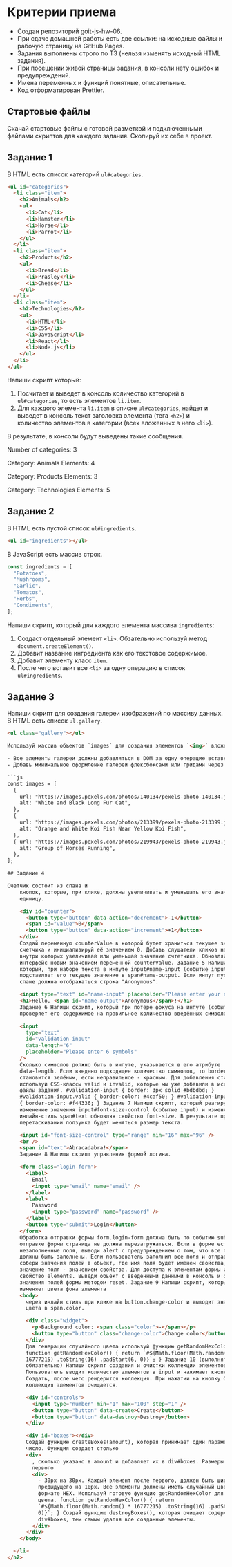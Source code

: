 # Критерии приема

- Создан репозиторий goit-js-hw-06.
- При сдаче домашней работы есть две ссылки: на исходные файлы и рабочую страницу на GitHub Pages.
- Задания выполнены строго по ТЗ (нельзя изменять исходный HTML задания).
- При посещении живой страницы задания, в консоли нету ошибок и предупреждений.
- Имена переменных и функций понятные, описательные.
- Код отформатирован Prettier.

## Стартовые файлы

Скачай стартовые файлы с готовой разметкой и подключенными файлами скриптов для каждого задания. Скопируй их себе в проект.

## Задание 1

В HTML есть список категорий `ul#categories`.

```html
<ul id="categories">
  <li class="item">
    <h2>Animals</h2>
    <ul>
      <li>Cat</li>
      <li>Hamster</li>
      <li>Horse</li>
      <li>Parrot</li>
    </ul>
  </li>
  <li class="item">
    <h2>Products</h2>
    <ul>
      <li>Bread</li>
      <li>Prasley</li>
      <li>Cheese</li>
    </ul>
  </li>
  <li class="item">
    <h2>Technologies</h2>
    <ul>
      <li>HTML</li>
      <li>CSS</li>
      <li>JavaScript</li>
      <li>React</li>
      <li>Node.js</li>
    </ul>
  </li>
</ul>
```

Напиши скрипт который:

1. Посчитает и выведет в консоль количество категорий в `ul#categories`, то есть элементов `li.item`.
2. Для каждого элемента `li.item` в списке
   `ul#categories`, найдет и выведет в консоль текст заголовка элемента (тега `<h2>`) и количество элементов в категории (всех вложенных в него `<li>`).

В результате, в консоли будут выведены такие сообщения.

Number of categories: 3

Category: Animals
Elements: 4

Category: Products
Elements: 3

Category: Technologies
Elements: 5

## Задание 2

В HTML есть пустой список `ul#ingredients`.

```html
<ul id="ingredients"></ul>
```

В JavaScript есть массив строк.

```js
const ingredients = [
  "Potatoes",
  "Mushrooms",
  "Garlic",
  "Tomatos",
  "Herbs",
  "Condiments",
];
```

Напиши скрипт, который для каждого элемента массива `ingredients`:

1. Создаст отдельный элемент `<li>`. Обзательно используй метод `document.createElement()`.
2. Добавит название
   ингредиента как его текстовое содержимое.
3. Добавит элементу класс `item`.
4. После чего вставит все `<li>` за одну операцию в список `ul#ingredients`.

## Задание 3

Напиши скрипт для создания галереи изображений по массиву данных. В HTML есть список `ul.gallery`.

````html
<ul class="gallery"></ul>

Используй массив объектов `images` для создания элементов `<img>` вложенных в `<li>`. Для создания разметки используй шаблонные строки и метод `insertAdjacentHTML()`.

- Все элементы галереи должны добавляться в DOM за одну операцию вставки.
- Добавь минимальное оформление галереи флексбоксами или гридами через CSS классы.

```js
const images = [
  {
    url: "https://images.pexels.com/photos/140134/pexels-photo-140134.jpeg?dpr=2&h=750&w=1260",
    alt: "White and Black Long Fur Cat",
  },
  {
    url: "https://images.pexels.com/photos/213399/pexels-photo-213399.jpeg?dpr=2&h=750&w=1260",
    alt: "Orange and White Koi Fish Near Yellow Koi Fish",
  },
  { url: "https://images.pexels.com/photos/219943/pexels-photo-219943.jpeg?dpr=2&h=750&w=1260",
    alt: "Group of Horses Running",
  },
];

## Задание 4

Счетчик состоит из спана и
    кнопок, которые, при клике, должны увеличивать и уменьшать его значение на
    единицу.

    <div id="counter">
      <button type="button" data-action="decrement">-1</button>
      <span id="value">0</span>
      <button type="button" data-action="increment">+1</button>
    </div>
    Создай переменную counterValue в которой будет храниться текущее значение
    счетчика и инициализируй её значением 0. Добавь слушатели кликов на кнопки,
    внутри которых увеличивай или уменьшай значение счтетчика. Обновляй
    интерфейс новым значением переменной counterValue. Задание 5 Напиши скрипт
    который, при наборе текста в инпуте input#name-input (событие input),
    подставляет его текущее значение в span#name-output. Если инпут пустой, в
    спане должна отображаться строка "Anonymous".

    <input type="text" id="name-input" placeholder="Please enter your name" />
    <h1>Hello, <span id="name-output">Anonymous</span>!</h1>
    Задание 6 Напиши скрипт, который при потере фокуса на инпуте (событие blur),
    проверяет его содержимое на правильное количество введённых символов.

    <input
      type="text"
      id="validation-input"
      data-length="6"
      placeholder="Please enter 6 symbols"
    />
    Сколько символов должно быть в инпуте, указывается в его атрибуте
    data-length. Если введено подходящее количество символов, то border инпута
    становится зелёным, если неправильное - красным. Для добавления стилей,
    используй CSS-классы valid и invalid, которые мы уже добавили в исходные
    файлы задания. #validation-input { border: 3px solid #bdbdbd; }
    #validation-input.valid { border-color: #4caf50; } #validation-input.invalid
    { border-color: #f44336; } Задание 7 Напиши скрипт, который реагирует на
    изменение значения input#font-size-control (событие input) и изменяет
    инлайн-стиль span#text обновляя свойство font-size. В результате при
    перетаскивании ползунка будет меняться размер текста.

    <input id="font-size-control" type="range" min="16" max="96" />
    <br />
    <span id="text">Abracadabra!</span>
    Задание 8 Напиши скрипт управления формой логина.

    <form class="login-form">
      <label>
        Email
        <input type="email" name="email" />
      </label>
      <label>
        Password
        <input type="password" name="password" />
      </label>
      <button type="submit">Login</button>
    </form>
    Обработка отправки формы form.login-form должна быть по событию submit. При
    отправке формы страница не должна перезагружаться. Если в форме есть
    незаполненные поля, выводи alert с предупреждением о том, что все поля
    должны быть заполнены. Если пользователь заполнил все поля и отправил форму,
    собери значения полей в обьект, где имя поля будет именем свойства, а
    значение поля - значением свойства. Для доступа к элементам формы используй
    свойство elements. Выведи обьект с введенными данными в консоль и очисти
    значения полей формы методом reset. Задание 9 Напиши скрипт, который
    изменяет цвета фона элемента
    <body>
      через инлайн стиль при клике на button.change-color и выводит значение
      цвета в span.color.

      <div class="widget">
        <p>Background color: <span class="color">-</span></p>
        <button type="button" class="change-color">Change color</button>
      </div>
      Для генерации случайного цвета используй функцию getRandomHexColor.
      function getRandomHexColor() { return `#${Math.floor(Math.random() *
      16777215) .toString(16) .padStart(6, 0)}`; } Задание 10 (выполнять не
      обязательно) Напиши скрипт создания и очистки коллекции элементов.
      Пользователь вводит количество элементов в input и нажимает кнопку
      Создать, после чего рендерится коллекция. При нажатии на кнопку Очистить,
      коллекция элементов очищается.

      <div id="controls">
        <input type="number" min="1" max="100" step="1" />
        <button type="button" data-create>Create</button>
        <button type="button" data-destroy>Destroy</button>
      </div>

      <div id="boxes"></div>
      Создай функцию createBoxes(amount), которая принимает один параметр -
      число. Функция создает столько
      <div>
        , сколько указано в amount и добавляет их в div#boxes. Размеры самого
        первого
        <div>
          - 30px на 30px. Каждый элемент после первого, должен быть шире и выше
          предыдущего на 10px. Все элементы должены иметь случайный цвет фона в
          формате HEX. Используй готовую функцию getRandomHexColor для получения
          цвета. function getRandomHexColor() { return
          `#${Math.floor(Math.random() * 16777215) .toString(16) .padStart(6,
          0)}`; } Создай функцию destroyBoxes(), которая очищает содержимое
          div#boxes, тем самым удаляя все созданные элементы.
        </div>
      </div>
    </body>

  </li>
</h2>
````
